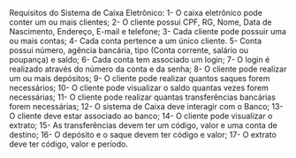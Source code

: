 Requisitos do Sistema de Caixa Eletrônico:
1- O caixa eletrônico pode conter um ou mais clientes;
2- O cliente possui CPF, RG, Nome, Data de Nascimento, Endereço, E-mail e telefone;
3- Cada cliente pode possuir uma ou mais contas;
4- Cada conta pertence a um único cliente.
5- Conta possui número, agência bancária, tipo (Conta corrente, salário ou poupança) e saldo;
6- Cada conta tem associado um login;
7- O login é realizado através do número da conta e da senha;
8- O cliente pode realizar um ou mais depósitos;
9- O cliente pode realizar quantos saques forem necessários;
10- O cliente pode visualizar o saldo quantas vezes forem necessárias;
11- O cliente pode realizar quantas transferências bancárias forem necessárias;
12- O sistema de Caixa deve interagir com o Banco;
13- O cliente deve estar associado ao banco;
14- O cliente pode visualizar o extrato;
15- As transferências devem ter um código, valor e uma conta de destino;
16- O depósito e o saque devem ter código e valor;
17- O extrato deve ter código, valor e período.
